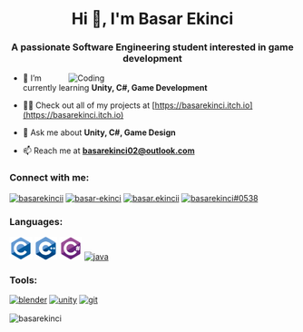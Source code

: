 <p align="center">
  <img src="https://images-wixmp-ed30a86b8c4ca887773594c2.wixmp.com/f/c83c004e-1370-4756-88e5-4071de797088/dgdq8br-09cc7ad6-a021-47a5-b0e0-917b12b0f7a7.gif?token=eyJ0eXAiOiJKV1QiLCJhbGciOiJIUzI1NiJ9.eyJzdWIiOiJ1cm46YXBwOjdlMGQxODg5ODIyNjQzNzNhNWYwZDQxNWVhMGQyNmUwIiwiaXNzIjoidXJuOmFwcDo3ZTBkMTg4OTgyMjY0MzczYTVmMGQ0MTVlYTBkMjZlMCIsIm9iaiI6W1t7InBhdGgiOiJcL2ZcL2M4M2MwMDRlLTEzNzAtNDc1Ni04OGU1LTQwNzFkZTc5NzA4OFwvZGdkcThici0wOWNjN2FkNi1hMDIxLTQ3YTUtYjBlMC05MTdiMTJiMGY3YTcuZ2lmIn1dXSwiYXVkIjpbInVybjpzZXJ2aWNlOmZpbGUuZG93bmxvYWQiXX0.tqRMtE-b2QiI2nnefNxSDMJvZCcYqFmq2ccg_Xfzqb8" alt=""/>
</p>

<h1 align="center">Hi 👋, I'm Basar Ekinci</h1>
<h3 align="center">A passionate Software Engineering student interested in game development</h3>
<img align="right" alt="Coding" width="400" src="https://camo.githubusercontent.com/2366b34bb903c09617990fb5fff4622f3e941349e846ddb7e73df872a9d21233/68747470733a2f2f63646e2e6472696262626c652e636f6d2f75736572732f3733303730332f73637265656e73686f74732f363538313234332f6176656e746f2e676966">

- 🌱 I’m currently learning **Unity, C#, Game Development**

- 👨‍💻 Check out all of my projects at [https://basarekinci.itch.io](https://basarekinci.itch.io)

- 💬 Ask me about **Unity, C#, Game Design**

- 📫 Reach me at **basarekinci02@outlook.com**
  
<h3 align="left">Connect with me:</h3>
<p align="left">
<a href="https://twitter.com/basarekincii" target="blank"><img align="center" src="https://cdn-icons-png.freepik.com/256/14417/14417709.png?semt=ais_hybrid" alt="basarekincii" height="40" width="40" /></a>
<a href="https://linkedin.com/in/basar-ekinci" target="blank"><img align="center" src="https://cdn-icons-png.freepik.com/256/3992/3992606.png?semt=ais_hybrid" alt="basar-ekinci" height="40" width="40" /></a>
<a href="https://instagram.com/basar.ekincii" target="blank"><img align="center" src="https://cdn-icons-png.freepik.com/256/2111/2111463.png?semt=ais_hybrid" alt="basar.ekincii" height="40" width="40" /></a>
<a href="https://discord.gg/basarekinci#0538" target="blank"><img align="center" src="https://cdn-icons-png.freepik.com/256/5968/5968756.png?semt=ais_hybrid" alt="basarekinci#0538" height="40" width="40" /></a>
</p>

<h3 align="left">Languages:</h3>
<p align="left"> 
<a href="https://www.cprogramming.com/" target="_blank" rel="noreferrer"> <img src="https://raw.githubusercontent.com/devicons/devicon/master/icons/c/c-original.svg" alt="c" width="40" height="40"/></a> 
<a href="https://www.w3schools.com/cpp/" target="_blank" rel="noreferrer"> <img src="https://raw.githubusercontent.com/devicons/devicon/master/icons/cplusplus/cplusplus-original.svg" alt="cplusplus" width="40" height="40"/></a> 
<a href="https://www.w3schools.com/cs/" target="_blank" rel="noreferrer"> <img src="https://raw.githubusercontent.com/devicons/devicon/master/icons/csharp/csharp-original.svg" alt="csharp" width="40" height="40"/></a> 
<a href="https://www.java.com" target="_blank" rel="noreferrer"> <img src="https://cdn-icons-png.freepik.com/256/3291/3291669.png?semt=ais_hybrid" alt="java" width="40" height="40"/></a> 
</p>

<h3 align="left">Tools:</h3>
<p align="left">
<a href="https://www.blender.org/" target="_blank" rel="noreferrer"> <img src="https://upload.wikimedia.org/wikipedia/commons/thumb/0/0c/Blender_logo_no_text.svg/2503px-Blender_logo_no_text.svg.png" alt="blender" width="45" height="40"/></a>  
<a href="https://unity.com/" target="_blank" rel="noreferrer"> <img src="https://cdn-icons-png.flaticon.com/128/5969/5969346.png" alt="unity" width="40" height="40"/></a>
<a href="https://git-scm.com/" target="_blank" rel="noreferrer"> <img src="https://www.vectorlogo.zone/logos/git-scm/git-scm-icon.svg" alt="git" width="40" height="40"/></a> 
</p>

<p>
  <img align="center" src="https://github-readme-stats.vercel.app/api/top-langs?username=basarekinci&show_icons=true&locale=en&layout=compact&theme=dark" alt="basarekinci" />
</p>



